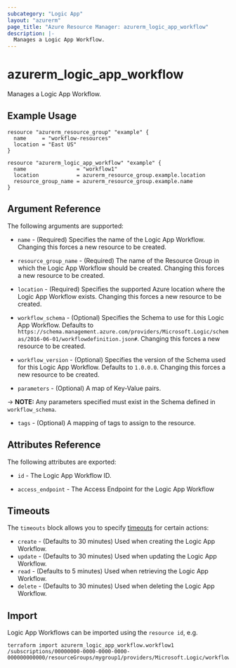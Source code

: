 ```yaml
---
subcategory: "Logic App"
layout: "azurerm"
page_title: "Azure Resource Manager: azurerm_logic_app_workflow"
description: |-
  Manages a Logic App Workflow.
---
```


# azurerm_logic_app_workflow

Manages a Logic App Workflow.

## Example Usage

```hcl
resource "azurerm_resource_group" "example" {
  name     = "workflow-resources"
  location = "East US"
}

resource "azurerm_logic_app_workflow" "example" {
  name                = "workflow1"
  location            = azurerm_resource_group.example.location
  resource_group_name = azurerm_resource_group.example.name
}
```

## Argument Reference

The following arguments are supported:

* `name` - (Required) Specifies the name of the Logic App Workflow. Changing this forces a new resource to be created.

* `resource_group_name` - (Required) The name of the Resource Group in which the Logic App Workflow should be created. Changing this forces a new resource to be created.

* `location` - (Required) Specifies the supported Azure location where the Logic App Workflow exists. Changing this forces a new resource to be created.

* `workflow_schema` - (Optional) Specifies the Schema to use for this Logic App Workflow. Defaults to `https://schema.management.azure.com/providers/Microsoft.Logic/schemas/2016-06-01/workflowdefinition.json#`. Changing this forces a new resource to be created.

* `workflow_version` - (Optional) Specifies the version of the Schema used for this Logic App Workflow. Defaults to `1.0.0.0`. Changing this forces a new resource to be created.

* `parameters` - (Optional) A map of Key-Value pairs.

-> **NOTE:** Any parameters specified must exist in the Schema defined in `workflow_schema`.

* `tags` - (Optional) A mapping of tags to assign to the resource.

## Attributes Reference

The following attributes are exported:

* `id` - The Logic App Workflow ID.

* `access_endpoint` - The Access Endpoint for the Logic App Workflow

## Timeouts

The `timeouts` block allows you to specify [timeouts](https://www.terraform.io/docs/configuration/resources.html#timeouts) for certain actions:

* `create` - (Defaults to 30 minutes) Used when creating the Logic App Workflow.
* `update` - (Defaults to 30 minutes) Used when updating the Logic App Workflow.
* `read` - (Defaults to 5 minutes) Used when retrieving the Logic App Workflow.
* `delete` - (Defaults to 30 minutes) Used when deleting the Logic App Workflow.

## Import

Logic App Workflows can be imported using the `resource id`, e.g.

```shell
terraform import azurerm_logic_app_workflow.workflow1 /subscriptions/00000000-0000-0000-0000-000000000000/resourceGroups/mygroup1/providers/Microsoft.Logic/workflows/workflow1
```
